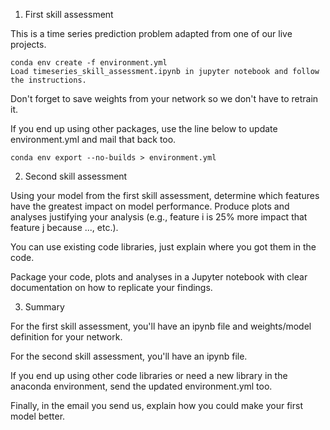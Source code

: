 1. First skill assessment

This is a time series prediction problem adapted from one of our live projects.  
````
conda env create -f environment.yml
Load timeseries_skill_assessment.ipynb in jupyter notebook and follow the instructions.
````  
Don't forget to save weights from your network so we don't have to retrain it.  

If you end up using other packages, use the line below to update environment.yml and mail that back too.
````
conda env export --no-builds > environment.yml
````

2. Second skill assessment

Using your model from the first skill assessment, determine which features have the greatest impact on model performance.  Produce plots and analyses justifying your analysis (e.g., feature i is 25% more impact that feature j because ..., etc.).  

You can use existing code libraries, just explain where you got them in the code.    

Package your code, plots and analyses in a Jupyter notebook with clear documentation on how to replicate your findings.  

3. Summary

For the first skill assessment, you'll have an ipynb file and weights/model definition for your network.  

For the second skill assessment, you'll have an ipynb file.  

If you end up using other code libraries or need a new library in the anaconda environment, send the updated environment.yml too.  

Finally, in the email you send us, explain how you could make your first model better.